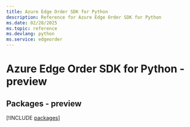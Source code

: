 ```yaml
---
title: Azure Edge Order SDK for Python
description: Reference for Azure Edge Order SDK for Python
ms.date: 02/28/2025
ms.topic: reference
ms.devlang: python
ms.service: edgeorder
---
```

# Azure Edge Order SDK for Python - preview
## Packages - preview
[!INCLUDE [packages](edge-order-index.md)]